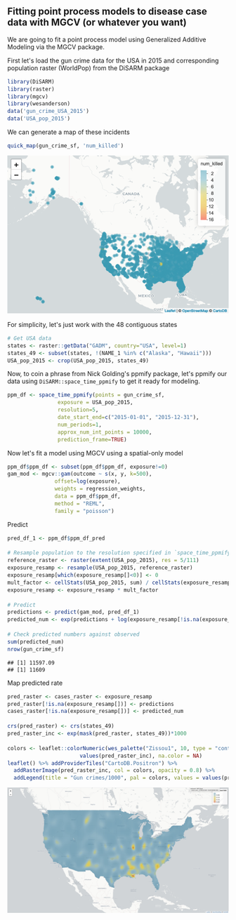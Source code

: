 ## Fitting point process models to disease case data with MGCV (or whatever you want)
We are going to fit a point process model using Generalized Additive Modeling via the MGCV package. 

First let's load the gun crime data for the USA in 2015 and corresponding population raster (WorldPop) from the DiSARM package


```r
library(DiSARM)
library(raster)
library(mgcv)
library(wesanderson)
data('gun_crime_USA_2015')
data('USA_pop_2015')
```

We can generate a map of these incidents
```r
quick_map(gun_crime_sf, 'num_killed')
```

![](gun_crime_mgcv_files/figure-gfm/map_crimes-1.png)<!-- -->

For simplicity, let's just work with the 48 contiguous states
```r
# Get USA data
states <- raster::getData("GADM", country="USA", level=1)
states_49 <- subset(states, !(NAME_1 %in% c("Alaska", "Hawaii")))
USA_pop_2015 <- crop(USA_pop_2015, states_49)
```

Now, to coin a phrase from Nick Golding's ppmify package, let's ppmify our data using `DiSARM::space_time_ppmify` to get it ready for modeling. 
```r
ppm_df <- space_time_ppmify(points = gun_crime_sf,
                exposure = USA_pop_2015,
                resolution=5,
                date_start_end=c("2015-01-01", "2015-12-31"),
                num_periods=1,
                approx_num_int_points = 10000,
                prediction_frame=TRUE)
```

Now let's fit a model using MGCV using a spatial-only model
```r
ppm_df$ppm_df <- subset(ppm_df$ppm_df, exposure!=0)
gam_mod <- mgcv::gam(outcome ~ s(x, y, k=500),
               offset=log(exposure),
               weights = regression_weights,
               data = ppm_df$ppm_df,
               method = "REML",
               family = "poisson")
```

Predict 
```r
pred_df_1 <- ppm_df$ppm_df_pred

# Resample population to the resolution specified in `space_time_ppmify`
reference_raster <- raster(extent(USA_pop_2015), res = 5/111)
exposure_resamp <- resample(USA_pop_2015, reference_raster)
exposure_resamp[which(exposure_resamp[]<0)] <- 0
mult_factor <- cellStats(USA_pop_2015, sum) / cellStats(exposure_resamp, sum)
exposure_resamp <- exposure_resamp * mult_factor

# Predict
predictions <- predict(gam_mod, pred_df_1)
predicted_num <- exp(predictions + log(exposure_resamp[!is.na(exposure_resamp[])]))

# Check predicted numbers against observed
sum(predicted_num)
nrow(gun_crime_sf)
```

    ## [1] 11597.09
    ## [1] 11609

Map predicted rate
```r
pred_raster <- cases_raster <- exposure_resamp
pred_raster[!is.na(exposure_resamp[])] <- predictions
cases_raster[!is.na(exposure_resamp[])] <- predicted_num

crs(pred_raster) <- crs(states_49)
pred_raster_inc <- exp(mask(pred_raster, states_49))*1000

colors <- leaflet::colorNumeric(wes_palette("Zissou1", 10, type = "continuous")[1:10],
                       values(pred_raster_inc), na.color = NA)
leaflet() %>% addProviderTiles("CartoDB.Positron") %>%
  addRasterImage(pred_raster_inc, col = colors, opacity = 0.8) %>% 
  addLegend(title = "Gun crimes/1000", pal = colors, values = values(pred_raster_inc))
```
![](gun_crime_mgcv_files/figure-gfm/pred_inc.png)<!-- -->